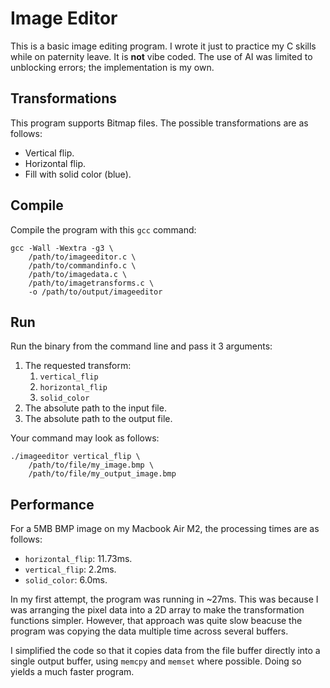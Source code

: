 # Image Editor

This is a basic image editing program. I wrote it just to practice my C skills
while on paternity leave. It is **not** vibe coded. The use of AI was limited to
unblocking errors; the implementation is my own.

## Transformations

This program supports Bitmap files. The possible transformations are as follows:

-   Vertical flip.
-   Horizontal flip.
-   Fill with solid color (blue).

## Compile

Compile the program with this `gcc` command:

```shell
gcc -Wall -Wextra -g3 \
    /path/to/imageeditor.c \
    /path/to/commandinfo.c \
    /path/to/imagedata.c \
    /path/to/imagetransforms.c \
    -o /path/to/output/imageeditor
```

## Run

Run the binary from the command line and pass it 3 arguments:

1. The requested transform:
    1. `vertical_flip`
    2. `horizontal_flip`
    3. `solid_color`
2. The absolute path to the input file.
3. The absolute path to the output file.

Your command may look as follows:

```shell
./imageeditor vertical_flip \
    /path/to/file/my_image.bmp \
    /path/to/file/my_output_image.bmp
```

## Performance

For a 5MB BMP image on my Macbook Air M2, the processing times are as follows:

-   `horizontal_flip`: 11.73ms.
-   `vertical_flip`: 2.2ms.
-   `solid_color`: 6.0ms.

In my first attempt, the program was running in ~27ms. This was because I was
arranging the pixel data into a 2D array to make the transformation functions
simpler. However, that approach was quite slow beacuse the program was copying
the data multiple time across several buffers.

I simplified the code so that it copies data from the file buffer directly into
a single output buffer, using `memcpy` and `memset` where possible. Doing so
yields a much faster program.
